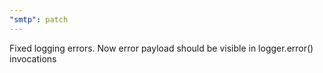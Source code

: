 ```yaml
---
"smtp": patch
---
```


Fixed logging errors. Now error payload should be visible in logger.error() invocations
